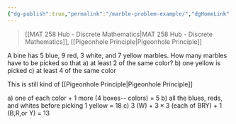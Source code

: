 ```yaml
---
{"dg-publish":true,"permalink":"/marble-problem-example/","dgHomeLink":true,"dgPassFrontmatter":false,"dgShowLocalGraph":true}
---
```


> [[MAT 258 Hub - Discrete Mathematics|MAT 258 Hub - Discrete Mathematics]], [[Pigeonhole Principle|Pigeonhole Principle]]

A bine has 5 blue, 9 red, 3 white, and 7 yellow marbles.
How many marbles have to be picked so that
a) at least 2 of the same color?
b) one yellow is picked
c) at least 4 of the same color

This is still kind of [[Pigeonhole Principle|Pigeonhole Principle]]

a) one of each color + 1 more (4 boxes-- colors) = 5
b) all the blues, reds, and whites before picking 1 yellow = 18
c) 3 (W) + $3\times 3$ (each of BRY) + 1 (B,R,or Y) = 13